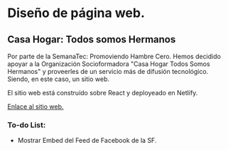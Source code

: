 # Diseño de página web.
## Casa Hogar: Todos somos Hermanos 

Por parte de la SemanaTec: Promoviendo Hambre Cero. Hemos decidido apoyar a la Organización Socioformadora "Casa Hogar Todos Somos Hermanos" y proveerles de un servicio más de difusión tecnológico. Siendo, en este caso, un sitio web. 

El sitio web está construído sobre React y deployeado en Netlify. 

[Enlace al sitio web.](https://casahogar-todossomoshermanos.netlify.app/)

### To-do List: 
- Mostrar Embed del Feed de Facebook de la SF. 

